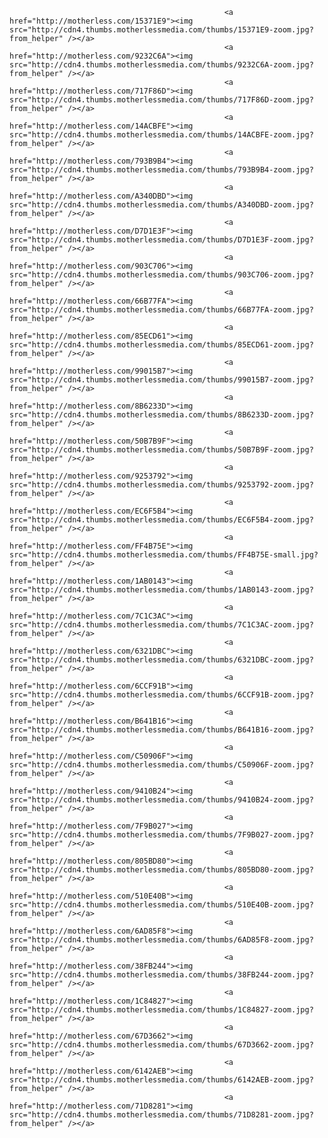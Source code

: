                                                     <a href="http://motherless.com/15371E9"><img src="http://cdn4.thumbs.motherlessmedia.com/thumbs/15371E9-zoom.jpg?from_helper" /></a>
                                                    <a href="http://motherless.com/9232C6A"><img src="http://cdn4.thumbs.motherlessmedia.com/thumbs/9232C6A-zoom.jpg?from_helper" /></a>
                                                    <a href="http://motherless.com/717F86D"><img src="http://cdn4.thumbs.motherlessmedia.com/thumbs/717F86D-zoom.jpg?from_helper" /></a>
                                                    <a href="http://motherless.com/14ACBFE"><img src="http://cdn4.thumbs.motherlessmedia.com/thumbs/14ACBFE-zoom.jpg?from_helper" /></a>
                                                    <a href="http://motherless.com/793B9B4"><img src="http://cdn4.thumbs.motherlessmedia.com/thumbs/793B9B4-zoom.jpg?from_helper" /></a>
                                                    <a href="http://motherless.com/A340DBD"><img src="http://cdn4.thumbs.motherlessmedia.com/thumbs/A340DBD-zoom.jpg?from_helper" /></a>
                                                    <a href="http://motherless.com/D7D1E3F"><img src="http://cdn4.thumbs.motherlessmedia.com/thumbs/D7D1E3F-zoom.jpg?from_helper" /></a>
                                                    <a href="http://motherless.com/903C706"><img src="http://cdn4.thumbs.motherlessmedia.com/thumbs/903C706-zoom.jpg?from_helper" /></a>
                                                    <a href="http://motherless.com/66B77FA"><img src="http://cdn4.thumbs.motherlessmedia.com/thumbs/66B77FA-zoom.jpg?from_helper" /></a>
                                                    <a href="http://motherless.com/85ECD61"><img src="http://cdn4.thumbs.motherlessmedia.com/thumbs/85ECD61-zoom.jpg?from_helper" /></a>
                                                    <a href="http://motherless.com/99015B7"><img src="http://cdn4.thumbs.motherlessmedia.com/thumbs/99015B7-zoom.jpg?from_helper" /></a>
                                                    <a href="http://motherless.com/8B6233D"><img src="http://cdn4.thumbs.motherlessmedia.com/thumbs/8B6233D-zoom.jpg?from_helper" /></a>
                                                    <a href="http://motherless.com/50B7B9F"><img src="http://cdn4.thumbs.motherlessmedia.com/thumbs/50B7B9F-zoom.jpg?from_helper" /></a>
                                                    <a href="http://motherless.com/9253792"><img src="http://cdn4.thumbs.motherlessmedia.com/thumbs/9253792-zoom.jpg?from_helper" /></a>
                                                    <a href="http://motherless.com/EC6F5B4"><img src="http://cdn4.thumbs.motherlessmedia.com/thumbs/EC6F5B4-zoom.jpg?from_helper" /></a>
                                                    <a href="http://motherless.com/FF4B75E"><img src="http://cdn4.thumbs.motherlessmedia.com/thumbs/FF4B75E-small.jpg?from_helper" /></a>
                                                    <a href="http://motherless.com/1AB0143"><img src="http://cdn4.thumbs.motherlessmedia.com/thumbs/1AB0143-zoom.jpg?from_helper" /></a>
                                                    <a href="http://motherless.com/7C1C3AC"><img src="http://cdn4.thumbs.motherlessmedia.com/thumbs/7C1C3AC-zoom.jpg?from_helper" /></a>
                                                    <a href="http://motherless.com/6321DBC"><img src="http://cdn4.thumbs.motherlessmedia.com/thumbs/6321DBC-zoom.jpg?from_helper" /></a>
                                                    <a href="http://motherless.com/6CCF91B"><img src="http://cdn4.thumbs.motherlessmedia.com/thumbs/6CCF91B-zoom.jpg?from_helper" /></a>
                                                    <a href="http://motherless.com/B641B16"><img src="http://cdn4.thumbs.motherlessmedia.com/thumbs/B641B16-zoom.jpg?from_helper" /></a>
                                                    <a href="http://motherless.com/C50906F"><img src="http://cdn4.thumbs.motherlessmedia.com/thumbs/C50906F-zoom.jpg?from_helper" /></a>
                                                    <a href="http://motherless.com/9410B24"><img src="http://cdn4.thumbs.motherlessmedia.com/thumbs/9410B24-zoom.jpg?from_helper" /></a>
                                                    <a href="http://motherless.com/7F9B027"><img src="http://cdn4.thumbs.motherlessmedia.com/thumbs/7F9B027-zoom.jpg?from_helper" /></a>
                                                    <a href="http://motherless.com/805BD80"><img src="http://cdn4.thumbs.motherlessmedia.com/thumbs/805BD80-zoom.jpg?from_helper" /></a>
                                                    <a href="http://motherless.com/510E40B"><img src="http://cdn4.thumbs.motherlessmedia.com/thumbs/510E40B-zoom.jpg?from_helper" /></a>
                                                    <a href="http://motherless.com/6AD85F8"><img src="http://cdn4.thumbs.motherlessmedia.com/thumbs/6AD85F8-zoom.jpg?from_helper" /></a>
                                                    <a href="http://motherless.com/38FB244"><img src="http://cdn4.thumbs.motherlessmedia.com/thumbs/38FB244-zoom.jpg?from_helper" /></a>
                                                    <a href="http://motherless.com/1C84827"><img src="http://cdn4.thumbs.motherlessmedia.com/thumbs/1C84827-zoom.jpg?from_helper" /></a>
                                                    <a href="http://motherless.com/67D3662"><img src="http://cdn4.thumbs.motherlessmedia.com/thumbs/67D3662-zoom.jpg?from_helper" /></a>
                                                    <a href="http://motherless.com/6142AEB"><img src="http://cdn4.thumbs.motherlessmedia.com/thumbs/6142AEB-zoom.jpg?from_helper" /></a>
                                                    <a href="http://motherless.com/71D8281"><img src="http://cdn4.thumbs.motherlessmedia.com/thumbs/71D8281-zoom.jpg?from_helper" /></a>
                                            
